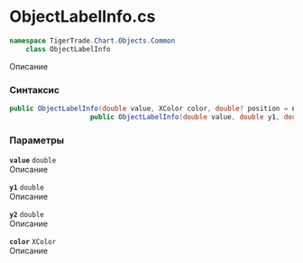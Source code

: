 
# ObjectLabelInfo.cs
```csharp
namespace TigerTrade.Chart.Objects.Common  
    class ObjectLabelInfo
```

Описание

### Синтаксис
```csharp
public ObjectLabelInfo(double value, XColor color, double? position = null)
                    public ObjectLabelInfo(double value, double y1, double y2, XColor color)
```

### Параметры
**`value`** `double`  
 Описание  
  
**`y1`** `double`  
 Описание  
  
**`y2`** `double`  
 Описание  
  
**`color`** `XColor`  
 Описание  
  

                    
                    